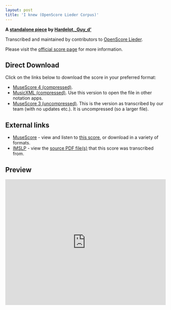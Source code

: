 ```yaml
---
layout: post
title: 'I knew (OpenScore Lieder Corpus)'
---
```


__A [standalone piece](https://fourscoreandmore.org/OpenScore/Hardelot%2C_Guy_d%E2%80%99/_/) by [Hardelot,_Guy_d’](https://fourscoreandmore.org/OpenScore/Hardelot%2C_Guy_d%E2%80%99)__

Transcribed and maintained by contributors to [OpenScore Lieder].

Please visit the [official score page] for more information.

[official score page]: https://musescore.com/openscore-lieder-corpus/scores/6629643
[OpenScore Lieder]: https://musescore.com/openscore-lieder-corpus

## Direct Download

Click on the links below to download the score in your preferred format:
- [MuseScore 4 (compressed)](https://fourscoreandmore.org/OpenScore/Hardelot%2C_Guy_d%E2%80%99/_/I_knew.mscz).
- [MusicXML (compressed)](https://fourscoreandmore.org/OpenScore/Hardelot%2C_Guy_d%E2%80%99/_/I_knew.mxl). Use this version to open the file in other notation apps.
- [MuseScore 3 (uncompressed)](https://raw.githubusercontent.com/OpenScore/Lieder/refs/heads/main/scores/Hardelot%2C_Guy_d%E2%80%99/_/I_knew/lc6629643.mscx). This is the version as transcribed by our team (with no updates etc.). It is uncompressed (so a larger file).

## External links

- [MuseScore] - view and listen to [this score][MuseScore], or download in a variety of formats.
- [IMSLP] - view the [source PDF file(s)][IMSLP] that this score was transcribed from.

[MuseScore]: https://musescore.com/score/6629643
[IMSLP]: https://imslp.org/wiki/Special:ReverseLookup/558609

## Preview

<iframe width="100%" height="394" src="https://musescore.com/openscore-lieder-corpus/scores/6629643/embed" frameborder="0" allowfullscreen allow="autoplay; fullscreen"></iframe>

